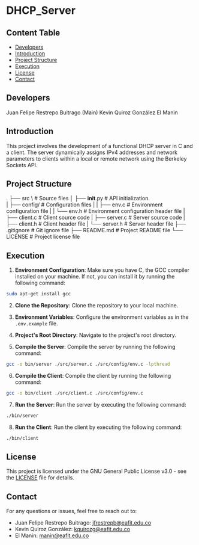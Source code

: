# DHCP_Server

## Content Table
- [Developers](#developers)
- [Introduction](#introduction)
- [Project Structure](#project-structure)
- [Execution](#execution)
- [License](#license)
- [Contact](#contact)

## Developers
Juan Felipe Restrepo Buitrago (Main)
Kevin Quiroz González
El Manin

## Introduction
This project involves the development of a functional DHCP server in C and a client. The server dynamically assigns IPv4 addresses and network parameters to clients within a local or remote network using the Berkeley Sockets API.

## Project Structure

.
├── src \ # Source files
│   ├── __init__.py # API initialization. \
|   ├── config/ # Configuration files
|   |   ├── env.c # Environment configuration file
|   |   └── env.h # Environment configuration header file
|   ├── client.c # Client source code
|   ├── server.c # Server source code
|   ├── client.h # Client header file
|   └── server.h # Server header file
├── .gitignore # Git ignore file
├── README.md # Project README file
└── LICENSE # Project license file

## Execution

1. **Environment Configuration**: Make sure you have C, the GCC compiler installed on your machine. If not, you can install it by running the following command:

```bash
sudo apt-get install gcc
```

2. **Clone the Repository**: Clone the repository to your local machine.

3. **Environment Variables**: Configure the environment variables as in the `.env.example` file.

4. **Project's Root Directory**: Navigate to the project's root directory.

5. **Compile the Server**: Compile the server by running the following command:

```bash
gcc -o bin/server ./src/server.c ./src/config/env.c -lpthread
```

6. **Compile the Client**: Compile the client by running the following command:

```bash
gcc -o bin/client ./src/client.c ./src/config/env.c
```

7. **Run the Server**: Run the server by executing the following command:

```bash
./bin/server
```

8. **Run the Client**: Run the client by executing the following command:

```bash
./bin/client
```

## License

This project is licensed under the GNU General Public License v3.0 - see the [LICENSE](LICENSE) file for details.

## Contact

For any questions or issues, feel free to reach out to:
- Juan Felipe Restrepo Buitrago: [jfrestrepb@eafit.edu.co](mailto:jfrestrepb@eafit.edu.co)
- Kevin Quiroz González: [kquirozg@eafit.edu.co](mailto:kquirozg@eafit.edu.co)
- El Manin: [manin@eafit.edu.co](mailto:manin@eafit.edu.co)